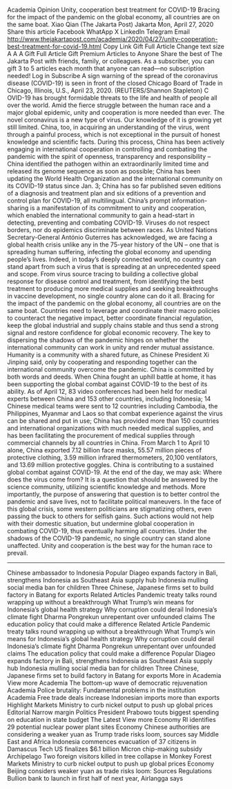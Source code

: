 # 

Academia
Opinion
Unity, cooperation best treatment for COVID-19
Bracing for the impact of the pandemic on the global economy, all countries are on the same boat.
Xiao Qian
(The Jakarta Post)
Jakarta
Mon, April 27, 2020
Share this article
Facebook
WhatApp
X
LinkedIn
Telegram
Email
http://www.thejakartapost.com/academia/2020/04/27/unity-cooperation-best-treatment-for-covid-19.html
Copy Link
Gift Full Article
Change text size
A
A
A
Gift Full Article
Gift Premium Articles
to Anyone
Share the best of The Jakarta Post with friends, family, or colleagues. As a subscriber, you can gift 3 to 5 articles each month that anyone can read—no subscription needed!
Log in
Subscribe
A sign warning of the spread of the coronavirus disease (COVID-19) is seen in front of the closed Chicago Board of Trade in Chicago, Illinois, U.S., April 23, 2020.   (REUTERS/Shannon Stapleton)
C
OVID-19 has brought formidable threats to the life and health of people all over the world. Amid the fierce struggle between the human race and a major global epidemic, unity and cooperation is more needed than ever.
The novel coronavirus is a new type of virus. Our knowledge of it is growing yet still limited. China, too, in acquiring an understanding of the virus, went through a painful process, which is not exceptional in the pursuit of honest knowledge and scientific facts.
During this process, China has been actively engaging in international cooperation in controlling and combating the pandemic with the spirit of openness, transparency and responsibility – China identified the pathogen within an extraordinarily limited time and released its genome sequence as soon as possible; China has been updating the World Health Organization and the international community on its COVID-19 status since Jan. 3; China has so far published seven editions of a diagnosis and treatment plan and six editions of a prevention and control plan for COVID-19, all multilingual.
China’s prompt information-sharing is a manifestation of its commitment to unity and cooperation, which enabled the international community to gain a head-start in detecting, preventing and combating COVID-19.
Viruses do not respect borders, nor do epidemics discriminate between races. As United Nations Secretary-General António Guterres has acknowledged, we are facing a global health crisis unlike any in the 75-year history of the UN – one that is spreading human suffering, infecting the global economy and upending people’s lives.
Indeed, in today’s deeply connected world, no country can stand apart from such a virus that is spreading at an unprecedented speed and scope. From virus source tracing to building a collective global response for disease control and treatment, from identifying the best treatment to producing more medical supplies and seeking breakthroughs in vaccine development, no single country alone can do it all.
Bracing for the impact of the pandemic on the global economy, all countries are on the same boat. Countries need to leverage and coordinate their macro policies to counteract the negative impact, better coordinate financial regulation, keep the global industrial and supply chains stable and thus send a strong signal and restore confidence for global economic recovery. The key to dispersing the shadows of the pandemic hinges on whether the international community can work in unity and render mutual assistance.
Humanity is a community with a shared future, as Chinese President Xi Jinping said, only by cooperating and responding together can the international community overcome the pandemic. China is committed by both words and deeds. When China fought an uphill battle at home, it has been supporting the global combat against COVID-19 to the best of its ability.
As of April 12, 83 video conferences had been held for medical experts between China and 153 other countries, including Indonesia; 14 Chinese medical teams were sent to 12 countries including Cambodia, the Philippines, Myanmar and Laos so that combat experience against the virus can be shared and put in use; China has provided more than 150 countries and international organizations with much needed medical supplies, and has been facilitating the procurement of medical supplies through commercial channels by all countries in China.
From March 1 to April 10 alone, China exported 7.12 billion face masks, 55.57 million pieces of protective clothing, 3.59 million infrared thermometers, 20,100 ventilators, and 13.69 million protective goggles. China is contributing to a sustained global combat against COVID-19.
At the end of the day, we may ask: Where does the virus come from? It is a question that should be answered by the science community, utilizing scientific knowledge and methods. More importantly, the purpose of answering that question is to better control the pandemic and save lives, not to facilitate political maneuvers.
In the face of this global crisis, some western politicians are stigmatizing others, even passing the buck to others for selfish gains. Such actions would not help with their domestic situation, but undermine global cooperation in combating COVID-19, thus eventually harming all countries.
Under the shadows of the COVID-19 pandemic, no single country can stand alone unaffected. Unity and cooperation is the best way for the human race to prevail.
***
Chinese ambassador to Indonesia
Popular
Diageo expands factory in Bali, strengthens Indonesia as Southeast Asia supply hub
Indonesia mulling social media ban for children
Three Chinese, Japanese firms set to build factory in Batang for exports
Related Articles
Pandemic treaty talks round wrapping up without a breakthrough
What Trump’s win means for Indonesia’s global health strategy
Why corruption could derail Indonesia’s climate fight
Dharma Pongrekun unrepentant over unfounded claims
The education policy that could make a difference
Related Article
Pandemic treaty talks round wrapping up without a breakthrough
What Trump’s win means for Indonesia’s global health strategy
Why corruption could derail Indonesia’s climate fight
Dharma Pongrekun unrepentant over unfounded claims
The education policy that could make a difference
Popular
Diageo expands factory in Bali, strengthens Indonesia as Southeast Asia supply hub
Indonesia mulling social media ban for children
Three Chinese, Japanese firms set to build factory in Batang for exports
More in Academia
View more
Academia
The bottom-up wave of democratic rejuvenation
Academia
Police brutality: Fundamental problems in the institution
Academia
Free trade deals increase Indonesian imports more than exports
Highlight
Markets
Ministry to curb nickel output to push up global prices
Editorial
Narrow margin
Politics
President Prabowo touts biggest spending on education in state budget
The Latest
View more
Economy
RI identifies 29 potential nuclear power plant sites
Economy
Chinese authorities are considering a weaker yuan as Trump trade risks loom, sources say
Middle East and Africa
Indonesia commences evacuation of 37 citizens in Damascus
Tech
US finalizes $6.1 billion Micron chip-making subsidy
Archipelago
Two foreign visitors killed in tree collapse in Monkey Forest
Markets
Ministry to curb nickel output to push up global prices
Economy
Beijing considers weaker yuan as trade risks loom: Sources
Regulations
Bullion bank to launch in first half of next year, Airlangga says